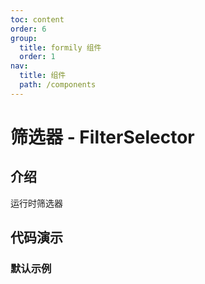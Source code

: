 ```yaml
---
toc: content
order: 6
group:
  title: formily 组件
  order: 1
nav:
  title: 组件
  path: /components
---
```


# 筛选器 - FilterSelector

## 介绍

运行时筛选器

## 代码演示

### 默认示例

<code src="./demos/default.tsx"></code>

<API></API>
